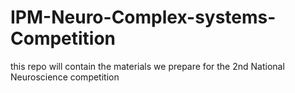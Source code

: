 # IPM-Neuro-Complex-systems-Competition
this repo will contain the materials we prepare for the 2nd National Neuroscience competition
